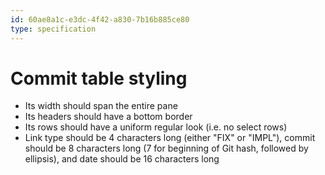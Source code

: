 ```yaml
---
id: 60ae8a1c-e3dc-4f42-a830-7b16b885ce80
type: specification
---
```


# Commit table styling

- Its width should span the entire pane
- Its headers should have a bottom border
- Its rows should have a uniform regular look (i.e. no select rows)
- Link type should be 4 characters long (either "FIX" or "IMPL"), commit should be 8 characters long (7 for beginning of Git hash, followed by ellipsis), and date should be 16 characters long
